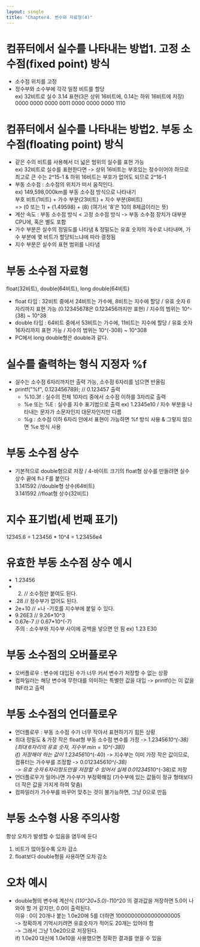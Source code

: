 ```yaml
---
layout: single
title: "Chapter4. 변수와 자료형(4)"
---
```


# 컴퓨터에서 실수를 나타내는 방법1. 고정 소수점(fixed point) 방식

+ 소수점 위치를 고정   
+ 정수부와 소수부에 각각 일정 비트를 할당   
ex) 32비트로 실수 3.14 표현(3은 상위 16비트에, 0.14는 하위 16비트에 저장)   
0000 0000 0000 0011 0000 0000 0000 1110    

# 컴퓨터에서 실수를 나타내는 방법2. 부동 소수점(floating point) 방식

+ 같은 수의 비트를 사용해서 더 넓은 범위의 실수를 표현 가능   
ex) 32비트로 실수를 표현한다면 -> 상위 16비트는 부호있는 정수이어야 하므로 최고로 큰 수는 2^15-1 & 하위 16비트는 부호가 없어도 되므로 2^16-1   
+ 부동 소수점 : 소수점의 위치가 떠서 움직인다.   
ex) 149,598,000km를 부동 소수점 방식으로 나타내기   
부호 비트(1비트) + 가수 부분(23비트) + 지수 부분(8비트)   
=> (0 또는 1) + (1.49598) + (8) (여기서 '8'은 10의 8제곱이라는 뜻)   
+ 계산 속도 : 부동 소수점 방식 < 고정 소수점 방식 -> 부동 소수점 장치가 대부분 CPU에, 혹은 별도 포함   
+ 가수 부분은 실수의 정밀도를 나타냄 & 정밀도는 유효 숫자의 개수로 나타내며, 가수 부분에 몇 비트가 할당되느냐에 따라 결정됨   
+ 지수 부분은 실수의 표현 범위를 나타냄   

# 부동 소수점 자료형

float(32비트), double(64비트), long double(64비트)   
+ float 타입 : 32비트 중에서 24비트는 가수에, 8비트는 지수에 할당 / 유효 숫자 6자리까지 표현 가능 (0.12345678은 0.123456까지만 표현) / 지수의 범위는 10^-(38) ~ 10^38   
+ double 타입 : 64비트 중에서 53비트는 가수에, 11비트는 지수에 할당 / 유효 숫자 16자리까지 표현 가능 / 지수의 범위는 10^(-308) ~ 10^308   
+ PC에서 long double형은 double과 같다.   

# 실수를 출력하는 형식 지정자 %f

+ 실수는 소수점 6자리까지만 출력 가능, 소수점 6자리를 넘으면 반올림   
+ printf("%f", 0.123456789); // 0.123457 출력   
  + %10.3f : 실수의 전체 10자리 중에서 소수점 이하를 3자리로 출력   
  + %e 또는 %E : 실수를 지수 표기법으로 출력 ex) 1.2345e10 / 지수 부분을 나타내는 문자가 소문자인지 대문자인지만 다름   
  + %g : 소수점 이하 6자리 안에서 표현이 가능하면 %f 방식 사용 & 그렇지 않으면 %e 방식 사용   

# 부동 소수점 상수

+ 기본적으로 double형으로 저장 / 4-바이트 크기의 float형 상수를 만들려면 실수 상수 끝에 f나 F를 붙인다   
3.141592 //double형 상수(64비트)   
3.141592 //float형 상수(32비트)   


# 지수 표기법(세 번째 표기)

12345.6 = 1.23456 * 10^4 = 1.23456e4   

# 유효한 부동 소수점 상수 예시

+ 1.23456   
+ 2. // 소수점만 붙여도 된다.   
+ .28 // 정수부가 없어도 된다.   
+ 2e+10 // +나 -기호를 지수부에 붙일 수 있다.   
+ 9.26E3 // 9.26*10^3   
+ 0.67e-7 // 0.67*10^(-7)   
주의 : 소수부와 지수부 사이에 공백을 넣으면 안 됨 ex) 1.23 E30   

# 부동 소수점의 오버플로우

+ 오버플로우 : 변수에 대입된 수가 너무 커서 변수가 저장할 수 없는 상황   
+ 컴파일러는 해당 변수에 무한대를 의미하는 특별한 값을 대입 -> printf()는 이 값을 INF라고 출력   

# 부동 소수점의 언더플로우

+ 언더플로우 : 부동 소수점 수가 너무 작아서 표현하기가 힘든 상황   
+ 최대 정밀도 & 가장 작은 float형 부동 소수점 변수를 가정 -> 1.23456*10^(-38) (최대 6자리의 유효 숫자, 지수부 min = 10^(-38))   
if) 저장해야 하는 값이 1.23456*10^(-40) -> 지수부는 이미 가장 작은 값이므로, 컴퓨터는 가수부를 조정함 -> 0.0123456*10^(-38)   
-> 유효 숫자 6자리정도만을 저장할 수 있어서 실제 0.012345*10^(-38)로 저장   
+ 언더플로우가 일어나면 가수부가 부정확해짐 (가수부에 있는 값들이 정규 형태보다 더 작은 값을 가지게 하여 맞춤)  
+ 컴파일러가 가수부를 바꾸어 맞추는 것이 불가능하면, 그냥 0으로 만듬   

# 부동 소수형 사용 주의사항

항상 오차가 발생할 수 있음을 염두에 둔다   
1. 비트가 많아질수록 오차 감소   
2. float보다 double형을 사용하면 오차 감소   
 
# 오차 예시

+ double형의 변수에 계산식 (1*10^20+5.0)-1*10^20 의 결과값을 저장하면 5.0이 나와야 할 거 같지만, 0.0이 출력된다.   
이유 : 0이 20개나 붙는 1.0e20에 5를 더하면 10000000000000000005   
-> 정확하게 기억시키려면 유효숫자가 적어도 20개는 있어야 함   
-> 그래서 그냥 1.0e20으로 저장된다.   
if) 1.0e20 대신에 1.0e10을 사용했으면 정확한 결과를 얻을 수 있음   
